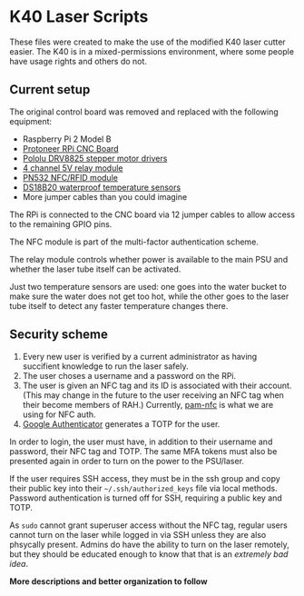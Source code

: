 # K40 Laser Scripts

These files were created to make the use of the modified K40 laser cutter easier.
The K40 is in a mixed-permissions environment, where some people have usage rights and others do not.

## Current setup
The original control board was removed and replaced with the following equipment:
* Raspberry Pi 2 Model B
* [Protoneer RPi CNC Board](https://wiki.protoneer.co.nz/Raspberry_Pi_CNC)
* [Pololu DRV8825 stepper motor drivers](https://www.pololu.com/product/2133)
* [4 channel 5V relay module](https://smile.amazon.com/JBtek-Channel-Module-Arduino-Raspberry/dp/B00KTEN3TM/)
* [PN532 NFC/RFID module](https://smile.amazon.com/HiLetgo-Communication-Arduino-Raspberry-Android/dp/B01I1J17LC/)
* [DS18B20 waterproof temperature sensors](https://smile.amazon.com/DS18B20-Waterproof-Temperature-Sensors-Thermistor/dp/B01JKVRVNI/)
* More jumper cables than you could imagine

The RPi is connected to the CNC board via 12 jumper cables to allow access to the remaining GPIO pins.

The NFC module is part of the multi-factor authentication scheme.

The relay module controls whether power is available to the main PSU and whether the laser tube itself can be activated.

Just two temperature sensors are used: one goes into the water bucket to make sure the water does not get too hot, while the other goes to the laser tube itself to detect any faster temperature changes there.

## Security scheme
1. Every new user is verified by a current administrator as having succifient knowledge to run the laser safely.
2. The user choses a username and a password on the RPi.
3. The user is given an NFC tag and its ID is associated with their account.
   (This may change in the future to the user receiving an NFC tag when their become members of RAH.)
   Currently, [pam-nfc](https://github.com/nfc-tools/pam_nfc) is what we are using for NFC auth.
4. [Google Authenticator](https://github.com/google/google-authenticator-libpam) generates a TOTP for the user.

In order to login, the user must have, in addition to their username and password, their NFC tag and TOTP.
The same MFA tokens must also be presented again in order to turn on the power to the PSU/laser.

If the user requires SSH access, they must be in the ssh group and copy their public key into their `~/.ssh/authorized_keys` file via local methods.
Password authentication is turned off for SSH, requiring a public key and TOTP.

As `sudo` cannot grant superuser access without the NFC tag, regular users cannot turn on the laser while logged in via SSH unless they are also phsycally present.
Admins do have the ability to turn on the laser remotely, but they should be educated enough to know that that is an _extremely bad idea_.



**More descriptions and better organization to follow**
